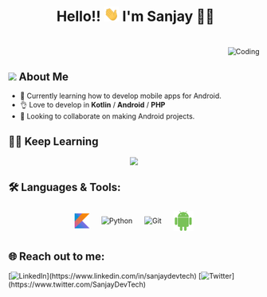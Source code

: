 # <p align="center">️ **Hello!! <img src="https://raw.githubusercontent.com/SanjayDevTech/SanjayDevTech/master/assets/wave.gif" alt="waving hand" width="30px"> I'm Sanjay** 🎯️🚀️</p>

</br>
<img align="right" alt="Coding" height="200" src="https://media.giphy.com/media/Y4ak9Ki2GZCbJxAnJD/giphy.gif">
</br>

## <img src="https://media.giphy.com/media/WUlplcMpOCEmTGBtBW/giphy.gif" width="30"> **About Me**

- 🌱 Currently learning how to develop mobile apps for Android.
- 👌 Love to develop in **Kotlin** / **Android** / **PHP**
- 👯 Looking to collaborate on making Android projects.


## 👨‍🎓️️ **Keep Learning**

<p align="center">
  <a>
   <img align="center" src="https://github-readme-streak-stats.herokuapp.com/?user=SanjayDevTech&theme=vue-dark&hide_border=true"/>
</p>
<p align="center">

## 🛠️ **Languages & Tools:**

</p>
<p align="center">
  <img align="center" style="margin: 10px" src="https://raw.githubusercontent.com/github/explore/80688e429a7d4ef2fca1e82350fe8e3517d3494d/topics/kotlin/kotlin.png" alt="Kotlin" width="30" />
  <img align="center" style="margin: 10px" src="https://profilinator.rishav.dev/skills-assets/python-original.svg" alt="Python" width="40"  />  
  <img align="center" style="margin: 10px" src="https://profilinator.rishav.dev/skills-assets/git-scm-icon.svg" alt="Git" width="40"  />  
  <img align="center" style="margin: 10px" src="https://raw.githubusercontent.com/github/explore/80688e429a7d4ef2fca1e82350fe8e3517d3494d/topics/android/android.png" alt="Terminal" width="40" />
</p>  


## 🌐 **Reach out to me:** ️

[![LinkedIn](https://img.shields.io/badge/LinkedIn-SanjayDevTech-informationl?style=for-the-badge&labelColor=black&logo=linkedin&logoColor=0077b5&&color=0077b5")](https://www.linkedin.com/in/sanjaydevtech)
[![Twitter](https://img.shields.io/badge/Twitter-@SanjayDevTech-informational?style=for-the-badge&labelColor=black&logo=twitter&logoColor=#1DA1F2&color=1da1f2")](https://www.twitter.com/SanjayDevTech)
